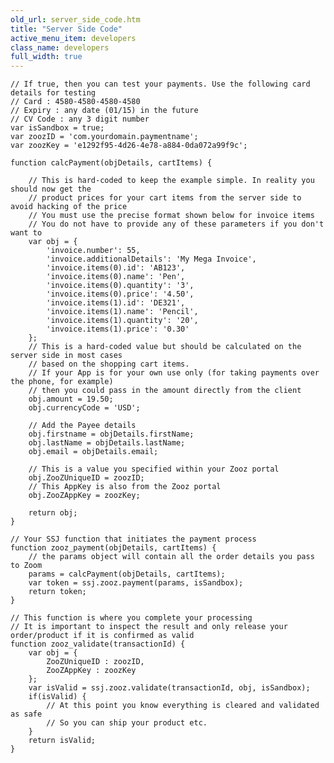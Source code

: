 ```yaml
---
old_url: server_side_code.htm
title: "Server Side Code"
active_menu_item: developers
class_name: developers
full_width: true
---
```



    // If true, then you can test your payments. Use the following card details for testing
    // Card : 4580-4580-4580-4580
    // Expiry : any date (01/15) in the future
    // CV Code : any 3 digit number
    var isSandbox = true;
    var zoozID = 'com.yourdomain.paymentname';
    var zoozKey = 'e1292f95-4d26-4e78-a884-0da072a99f9c';
     
    function calcPayment(objDetails, cartItems) {
     
        // This is hard-coded to keep the example simple. In reality you should now get the 
        // product prices for your cart items from the server side to avoid hacking of the price
        // You must use the precise format shown below for invoice items
        // You do not have to provide any of these parameters if you don't want to
        var obj = {
            'invoice.number': 55,
            'invoice.additionalDetails': 'My Mega Invoice',
            'invoice.items(0).id': 'AB123',
            'invoice.items(0).name': 'Pen',
            'invoice.items(0).quantity': '3',
            'invoice.items(0).price': '4.50',
            'invoice.items(1).id': 'DE321',
            'invoice.items(1).name': 'Pencil',
            'invoice.items(1).quantity': '20',
            'invoice.items(1).price': '0.30'
        };
        // This is a hard-coded value but should be calculated on the server side in most cases
        // based on the shopping cart items.
        // If your App is for your own use only (for taking payments over the phone, for example)
        // then you could pass in the amount directly from the client
        obj.amount = 19.50;
        obj.currencyCode = 'USD';
        
        // Add the Payee details
        obj.firstname = objDetails.firstName;
        obj.lastName = objDetails.lastName;
        obj.email = objDetails.email;
        
        // This is a value you specified within your Zooz portal
        obj.ZooZUniqueID = zoozID;
        // This AppKey is also from the Zooz portal
        obj.ZooZAppKey = zoozKey;
        
        return obj;
    }
     
    // Your SSJ function that initiates the payment process
    function zooz_payment(objDetails, cartItems) {
        // the params object will contain all the order details you pass to Zoom
        params = calcPayment(objDetails, cartItems);
        var token = ssj.zooz.payment(params, isSandbox);
        return token;
    }
     
    // This function is where you complete your processing
    // It is important to inspect the result and only release your order/product if it is confirmed as valid
    function zooz_validate(transactionId) {
        var obj = {
            ZooZUniqueID : zoozID,
            ZooZAppKey : zoozKey
        };
        var isValid = ssj.zooz.validate(transactionId, obj, isSandbox);
        if(isValid) {
            // At this point you know everything is cleared and validated as safe
            // So you can ship your product etc.
        }
        return isValid;
    }
   

